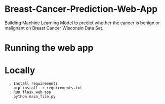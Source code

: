 # Breast-Cancer-Prediction-Web-App

Building Machine Learning Model to predict whether the cancer is benign or malignant on Breast Cancer Wisconsin Data Set.


# Running the web app

 # Locally
       
      . Install requirements
        pip install -r requirements.txt
      . Run flask web app
        python main_file.py
 
